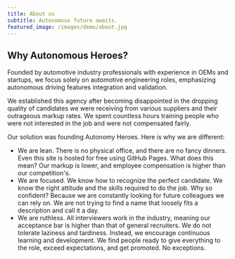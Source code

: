 ```yaml
---
title: About us
subtitle: Autonomous future awaits. 
featured_image: /images/demo/about.jpg
---
```


## Why Autonomous Heroes?

Founded by automotive industry professionals with experience in OEMs and startups, we focus solely on automotive engineering roles, emphasizing autonomous driving features integration and validation. 

We established this agency after becoming disappointed in the dropping quality of candidates we were receiving from various suppliers and their outrageous markup rates. We spent countless hours training people who were not interested in the job and were not compensated fairly. 

Our solution was founding Autonomy Heroes. Here is why we are different: 

* We are lean. There is no physical office, and there are no fancy dinners. Even this site is hosted for free using GitHub Pages. What does this mean? Our markup is lower, and employee compensation is higher than our competition's. 
* We are focused. We know how to recognize the perfect candidate. We know the right attitude and the skills required to do the job. Why so confident? Because we are constantly looking for future colleagues we can rely on. We are not trying to find a name that loosely fits a description and call it a day. 
* We are ruthless. All interviewers work in the industry, meaning our acceptance bar is higher than that of general recruiters. We do not tolerate laziness and tardiness. Instead, we encourage continuous learning and development. We find people ready to give everything to the role, exceed expectations, and get promoted. No exceptions. 

